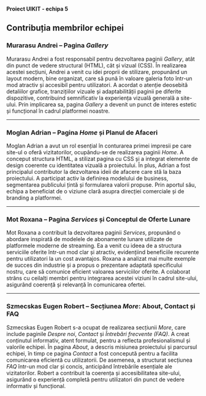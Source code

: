 **Proiect UIKIT \- echipa 5**

## **Contribuția membrilor echipei**

### **Murarasu Andrei – Pagina *Gallery***

Murarasu Andrei a fost responsabil pentru dezvoltarea paginii *Gallery*, atât din punct de vedere structural (HTML), cât și vizual (CSS). În realizarea acestei secțiuni, Andrei a venit cu idei proprii de stilizare, propunând un layout modern, bine organizat, care să pună în valoare galeria foto într-un mod atractiv și accesibil pentru utilizatori. A acordat o atenție deosebită detaliilor grafice, tranzițiilor vizuale și adaptabilității paginii pe diferite dispozitive, contribuind semnificativ la experiența vizuală generală a site-ului. Prin implicarea sa, pagina *Gallery* a devenit un punct de interes estetic și funcțional în cadrul platformei noastre.

---

### 

### **Moglan Adrian – Pagina *Home* și Planul de Afaceri**

Moglan Adrian a avut un rol esențial în conturarea primei impresii pe care site-ul o oferă vizitatorilor, ocupându-se de realizarea paginii *Home*. A conceput structura HTML, a stilizat pagina cu CSS și a integrat elemente de design coerente cu identitatea vizuală a proiectului. În plus, Adrian a fost principalul contributor la dezvoltarea ideii de afacere care stă la baza proiectului. A participat activ la definirea modelului de business, segmentarea publicului țintă și formularea valorii propuse. Prin aportul său, echipa a beneficiat de o viziune clară asupra direcției comerciale și de branding a platformei.

---

### 

### 

### 

### **Mot Roxana – Pagina *Services* și Conceptul de Oferte Lunare**

Mot Roxana a contribuit la dezvoltarea paginii *Services*, propunând o abordare inspirată de modelele de abonamente lunare utilizate de platformele moderne de streaming. Ea a venit cu ideea de a structura serviciile oferite într-un mod clar și atractiv, evidențiind beneficiile recurente pentru utilizatori la un cost avantajos. Roxana a analizat mai multe exemple de succes din industrie și a propus o prezentare adaptată specificului nostru, care să comunice eficient valoarea serviciilor oferite. A colaborat strâns cu ceilalți membri pentru integrarea acestei viziuni în cadrul site-ului, asigurând coerență și relevanță în comunicarea ofertei.

---

### 

### 

### **Szmecskas Eugen Robert – Secțiunea *More*: About, Contact și FAQ**

Szmecskas Eugen Robert s-a ocupat de realizarea secțiunii *More*, care include paginile *Despre noi*, *Contact* și *Întrebări frecvente (FAQ)*. A creat conținutul informativ, atent formulat, pentru a reflecta profesionalismul și valorile echipei. În pagina *About*, a descris misiunea proiectului și parcursul echipei, în timp ce pagina *Contact* a fost concepută pentru a facilita comunicarea eficientă cu utilizatorii. De asemenea, a structurat secțiunea *FAQ* într-un mod clar și concis, anticipând întrebările esențiale ale vizitatorilor. Robert a contribuit la coerența și accesibilitatea site-ului, asigurând o experiență completă pentru utilizatori din punct de vedere informativ și funcțional.

